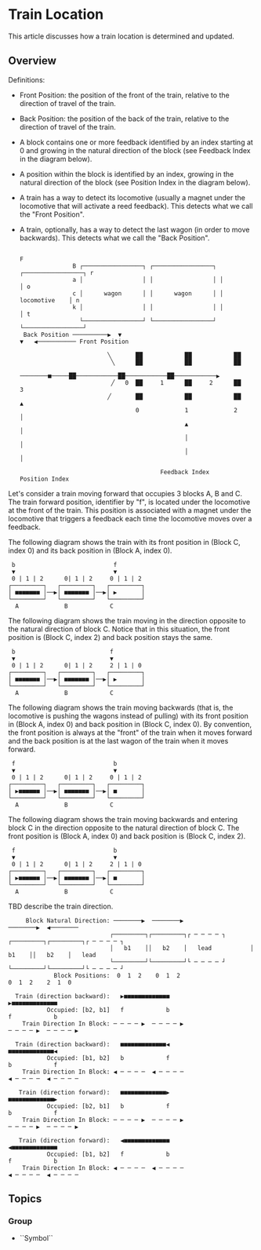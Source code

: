# Train Location

This article discusses how a train location is determined and updated.

## Overview

Definitions:
- Front Position: the position of the front of the train, relative to the direction of travel of the train.
- Back Position: the position of the back of the train, relative to the direction of travel of the train.
- A block contains one or more feedback identified by an index starting at 0 and growing
  in the natural direction of the block (see Feedback Index in the diagram below).
- A position within the block is identified by an index, growing in the natural direction
  of the block (see Position Index in the diagram below).
- A train has a way to detect its locomotive (usually a magnet under the locomotive that will
  activate a reed feedback). This detects what we call the "Front Position".
- A train, optionally, has a way to detect the last wagon (in order to move backwards). This
  detects what we call the "Back Position".

                                                                                   F
                     B ┌─────────────────┐ ┌─────────────────┐ ┌─────────────────┐ r
                     a │                 │ │                 │ │                 │ o
                     c │      wagon      │ │      wagon      │ │   locomotive    │ n
                     k │                 │ │                 │ │                 │ t
                       └─────────────────┘ └─────────────────┘ └─────────────────┘
       Back Position ──────────▶  ▼                                       ▼   ◀─────────── Front Position

                               ╲       ██            ██            ██
                                ╲      ██            ██            ██
                         ────────■─────██────────────██────────────██────────────▶
                                ╱   0  ██     1      ██     2      ██     3
                               ╱       ██            ██            ██     ▲
                                       0             1             2      │
                                                     ▲                    │
                                                     │                    │
                                                     │                    │

                                              Feedback Index       Position Index



Let's consider a train moving forward that occupies 3 blocks A, B and C.
The train forward position, identifier by "f", is located under the locomotive
at the front of the train. This position is associated with a magnet under the locomotive that
triggers a feedback each time the locomotive moves over a feedback.

The following diagram shows the train with its front position in (Block C, index 0) and its
back position in (Block A, index 0).

     b                            f
     ▼                            ▼
     0 | 1 | 2      0| 1 | 2     0 | 1 | 2
    ┌─────────┐   ┌─────────┐   ┌─────────┐
    │ ■■■■■■■ │──▶│ ■■■■■■■ │──▶│ ▶       │
    └─────────┘   └─────────┘   └─────────┘
      A             B            C

The following diagram shows the train moving in the direction opposite to the natural direction of block C.
Notice that in this situation, the front position is (Block C, index 2) and back position stays the same.

     b                           f
     ▼                           ▼
     0 | 1 | 2      0| 1 | 2     2 | 1 | 0
    ┌─────────┐   ┌─────────┐   ┌─────────┐
    │ ■■■■■■■ │──▶│ ■■■■■■■ │──▶│ ▶       │
    └─────────┘   └─────────┘   └─────────┘
      A             B            C

The following diagram shows the train moving backwards (that is, the locomotive is pushing the wagons instead of pulling)
with its front position in (Block A, index 0) and back position in (Block C, index 0). By convention, the front
position is always at the "front" of the train when it moves forward and the back position is at the last wagon of the
train when it moves forward.

     f                            b
     ▼                            ▼
     0 | 1 | 2      0| 1 | 2     0 | 1 | 2
    ┌─────────┐   ┌─────────┐   ┌─────────┐
    │ ▶■■■■■■ │──▶│ ■■■■■■■ │──▶│ ■       │
    └─────────┘   └─────────┘   └─────────┘
      A             B            C

The following diagram shows the train moving backwards and entering block C in the direction opposite to the natural direction
of block C. The front position is (Block A, index 0) and back position is (Block C, index 2).

     f                            b
     ▼                            ▼
     0 | 1 | 2      0| 1 | 2     2 | 1 | 0
    ┌─────────┐   ┌─────────┐   ┌─────────┐
    │ ▶■■■■■■ │──▶│ ■■■■■■■ │──▶│ ■       │
    └─────────┘   └─────────┘   └─────────┘
      A             B            C        

TBD describe the train direction.

         Block Natural Direction: ────────▶  ────────▶                    ────────▶  ◀────────            
                                 ┌─────────┐┌─────────┐┌ ─ ─ ─ ─ ┐       ┌─────────┐┌─────────┐┌ ─ ─ ─ ─ ┐
                                 │   b1    ││   b2    │   lead           │   b1    ││   b2    │   lead    
                                 └─────────┘└─────────┘└ ─ ─ ─ ─ ┘       └─────────┘└─────────┘└ ─ ─ ─ ─ ┘
                 Block Positions:  0  1  2    0  1  2                      0  1  2    2  1  0             
                                                                                                          
      Train (direction backward):   ▶■■■■■■■■■■■■■                          ▶■■■■■■■■■■■■■                
               Occupied: [b2, b1]   f            b                          f            b                
        Train Direction In Block: ─ ─ ─ ─ ▶  ─ ─ ─ ─ ▶                    ─ ─ ─ ─ ▶  ─ ─ ─ ─ ▶            
                                                                                                          
      Train (direction backward):   ■■■■■■■■■■■■■◀                          ■■■■■■■■■■■■■◀                
               Occupied: [b1, b2]   b            f                          b            f                
        Train Direction In Block: ◀ ─ ─ ─ ─  ◀ ─ ─ ─ ─                    ◀ ─ ─ ─ ─  ◀ ─ ─ ─ ─            
                                                                                                          
       Train (direction forward):   ■■■■■■■■■■■■■▶                          ■■■■■■■■■■■■■▶                
               Occupied: [b2, b1]   b            f                          b            f                
        Train Direction In Block: ─ ─ ─ ─ ▶  ─ ─ ─ ─ ▶                    ─ ─ ─ ─ ▶  ─ ─ ─ ─ ▶            
                                                                                                          
       Train (direction forward):   ◀■■■■■■■■■■■■■                          ◀■■■■■■■■■■■■■                
               Occupied: [b1, b2]   f            b                          f            b                
        Train Direction In Block: ◀ ─ ─ ─ ─  ◀ ─ ─ ─ ─                    ◀ ─ ─ ─ ─  ◀ ─ ─ ─ ─            

## Topics

### <!--@START_MENU_TOKEN@-->Group<!--@END_MENU_TOKEN@-->

- <!--@START_MENU_TOKEN@-->``Symbol``<!--@END_MENU_TOKEN@-->

